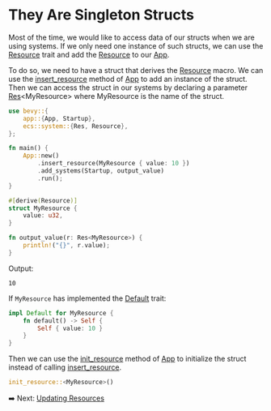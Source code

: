 # They Are Singleton Structs

Most of the time, we would like to access data of our structs when we are using systems.
If we only need one instance of such structs, we can use the [Resource](https://docs.rs/bevy/latest/bevy/ecs/system/trait.Resource.html) trait and add the [Resource](https://docs.rs/bevy/latest/bevy/ecs/system/trait.Resource.html) to our [App](https://docs.rs/bevy/latest/bevy/app/struct.App.html).

To do so, we need to have a struct that derives the [Resource](https://docs.rs/bevy/latest/bevy/ecs/system/derive.Resource.html) macro.
We can use the [insert_resource](https://docs.rs/bevy/latest/bevy/app/struct.App.html#method.insert_resource) method of [App](https://docs.rs/bevy/latest/bevy/app/struct.App.html) to add an instance of the struct.
Then we can access the struct in our systems by declaring a parameter [Res](https://docs.rs/bevy/latest/bevy/ecs/system/struct.Res.html)\<MyResource> where MyResource is the name of the struct.

```rust
use bevy::{
    app::{App, Startup},
    ecs::system::{Res, Resource},
};

fn main() {
    App::new()
        .insert_resource(MyResource { value: 10 })
        .add_systems(Startup, output_value)
        .run();
}

#[derive(Resource)]
struct MyResource {
    value: u32,
}

fn output_value(r: Res<MyResource>) {
    println!("{}", r.value);
}
```

Output:

```text
10
```

If `MyResource` has implemented the [Default](https://doc.rust-lang.org/std/default/trait.Default.html) trait:

```rust
impl Default for MyResource {
    fn default() -> Self {
        Self { value: 10 }
    }
}
```

Then we can use the [init_resource](https://docs.rs/bevy/latest/bevy/app/struct.App.html#method.init_resource) method of [App](https://docs.rs/bevy/latest/bevy/app/struct.App.html) to initialize the struct instead of calling [insert_resource](https://docs.rs/bevy/latest/bevy/app/struct.App.html#method.insert_resource).

```rust
init_resource::<MyResource>()
```

:arrow_right:  Next: [Updating Resources](./updating_resources.md)
